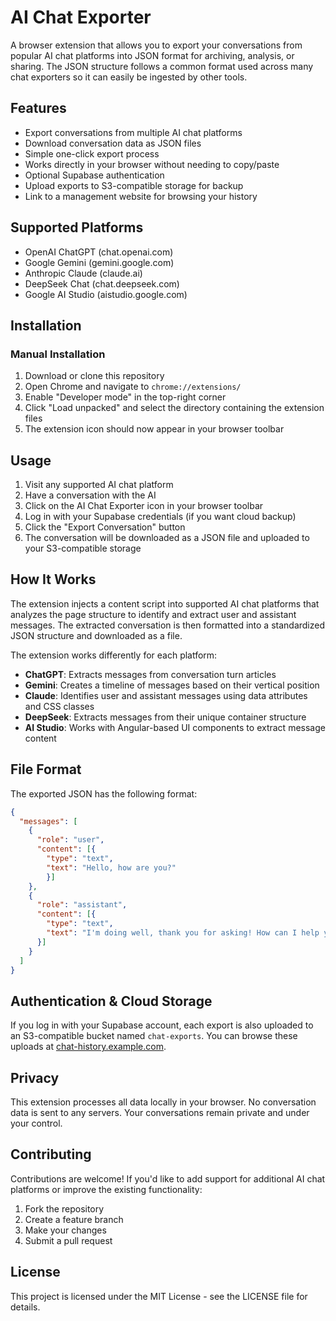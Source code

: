 # AI Chat Exporter

A browser extension that allows you to export your conversations from popular AI chat platforms into JSON format for archiving, analysis, or sharing.
The JSON structure follows a common format used across many chat exporters so it can easily be ingested by other tools.

## Features

- Export conversations from multiple AI chat platforms
- Download conversation data as JSON files
- Simple one-click export process
- Works directly in your browser without needing to copy/paste
- Optional Supabase authentication
- Upload exports to S3-compatible storage for backup
- Link to a management website for browsing your history

## Supported Platforms

- OpenAI ChatGPT (chat.openai.com)
- Google Gemini (gemini.google.com)
- Anthropic Claude (claude.ai)
- DeepSeek Chat (chat.deepseek.com)
- Google AI Studio (aistudio.google.com)

## Installation

### Manual Installation

1. Download or clone this repository
2. Open Chrome and navigate to `chrome://extensions/`
3. Enable "Developer mode" in the top-right corner
4. Click "Load unpacked" and select the directory containing the extension files
5. The extension icon should now appear in your browser toolbar

## Usage

1. Visit any supported AI chat platform
2. Have a conversation with the AI
3. Click on the AI Chat Exporter icon in your browser toolbar
4. Log in with your Supabase credentials (if you want cloud backup)
5. Click the "Export Conversation" button
6. The conversation will be downloaded as a JSON file and uploaded to your S3-compatible storage

## How It Works

The extension injects a content script into supported AI chat platforms that analyzes the page structure to identify and extract user and assistant messages. The extracted conversation is then formatted into a standardized JSON structure and downloaded as a file.

The extension works differently for each platform:

- **ChatGPT**: Extracts messages from conversation turn articles
- **Gemini**: Creates a timeline of messages based on their vertical position
- **Claude**: Identifies user and assistant messages using data attributes and CSS classes
- **DeepSeek**: Extracts messages from their unique container structure
- **AI Studio**: Works with Angular-based UI components to extract message content

## File Format

The exported JSON has the following format:
```json
{
  "messages": [
    {
      "role": "user",
      "content": [{
        "type": "text",
        "text": "Hello, how are you?"
        }]
    },
    {
      "role": "assistant",
      "content": [{
        "type": "text",
        "text": "I'm doing well, thank you for asking! How can I help you today?"
      }]
    }
  ]
}
```

## Authentication & Cloud Storage

If you log in with your Supabase account, each export is also uploaded to an S3-compatible bucket named `chat-exports`. You can browse these uploads at [chat-history.example.com](https://chat-history.example.com).

## Privacy

This extension processes all data locally in your browser. No conversation data is sent to any servers. Your conversations remain private and under your control.

## Contributing

Contributions are welcome! If you'd like to add support for additional AI chat platforms or improve the existing functionality:

1. Fork the repository
2. Create a feature branch
3. Make your changes
4. Submit a pull request

## License

This project is licensed under the MIT License - see the LICENSE file for details.
